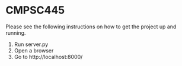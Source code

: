 # CMPSC445

Please see the following instructions on how to get the project up and running.

1) Run server.py
2) Open a browser
3) Go to http://localhost:8000/

